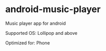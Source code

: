 # android-music-player
Music player app for android

Supported OS: Lollipop and above

Optimized for: Phone
